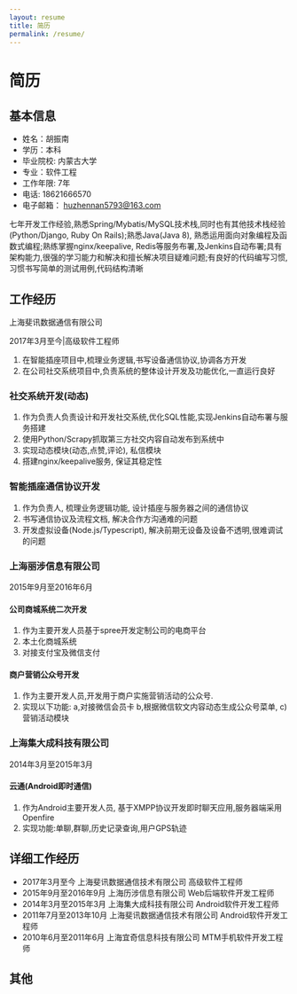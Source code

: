 ```yaml
---
layout: resume
title: 简历
permalink: /resume/
---
```


简历
====

基本信息
--------

- 姓名：胡振南
- 学历：本科
- 毕业院校: 内蒙古大学
- 专业：软件工程
- 工作年限: 7年
- 电话: 18621666570
- 电子邮箱： huzhennan5793@163.com

七年开发工作经验,熟悉Spring/Mybatis/MySQL技术栈,同时也有其他技术栈经验(Python/Django, Ruby On Rails);熟悉Java(Java 8), 熟悉运用面向对象编程及函数式编程;熟练掌握nginx/keepalive, Redis等服务布署,及Jenkins自动布署;具有架构能力,很强的学习能力和解决和擅长解决项目疑难问题;有良好的代码编写习惯,习惯书写简单的测试用例,代码结构清晰

工作经历
-------

上海斐讯数据通信有限公司

2017年3月至今|高级软件工程师

1. 在智能插座项目中,梳理业务逻辑,书写设备通信协议,协调各方开发
2. 在公司社交系统项目中,负责系统的整体设计开发及功能优化,一直运行良好

### 社交系统开发(动态)

1. 作为负责人负责设计和开发社交系统,优化SQL性能,实现Jenkins自动布署与服务搭建
2. 使用Python/Scrapy抓取第三方社交内容自动发布到系统中
3. 实现动态模块(动态,点赞,评论), 私信模块
4. 搭建nginx/keepalive服务, 保证其稳定性

### 智能插座通信协议开发

1. 作为负责人, 梳理业务逻辑功能, 设计插座与服务器之间的通信协议
2. 书写通信协议及流程文档, 解决合作方沟通难的问题
3. 开发虚拟设备(Node.js/Typescript), 解决前期无设备及设备不透明,很难调试的问题

### 上海丽涉信息有限公司

2015年9月至2016年6月

#### 公司商城系统二次开发

1. 作为主要开发人员基于spree开发定制公司的电商平台
2. 本土化商城系统
3. 对接支付宝及微信支付

#### 商户营销公众号开发

1. 作为主要开发人员,开发用于商户实施营销活动的公众号.
2. 实现以下功能: a,对接微信会员卡 b,根据微信软文内容动态生成公众号菜单, c)营销活动模块

### 上海集大成科技有限公司

2014年3月至2015年3月

#### 云通(Android即时通信)

1. 作为Android主要开发人员, 基于XMPP协议开发即时聊天应用,服务器端采用Openfire
2. 实现功能:单聊,群聊,历史记录查询,用户GPS轨迹

详细工作经历
----------

- 2017年3月至今 上海斐讯数据通信技术有限公司 高级软件工程师
- 2015年9月至2016年9月 上海历涉信息有限公司 Web后端软件开发工程师
- 2014年3月至2015年3月 上海集大成科技有限公司 Android软件开发工程师
- 2011年7月至2013年10月  上海斐讯数据通信技术有限公司 Android软件开发工程师
- 2010年6月至2011年6月 上海宜奇信息科技有限公司 MTM手机软件开发工程师

其他
----